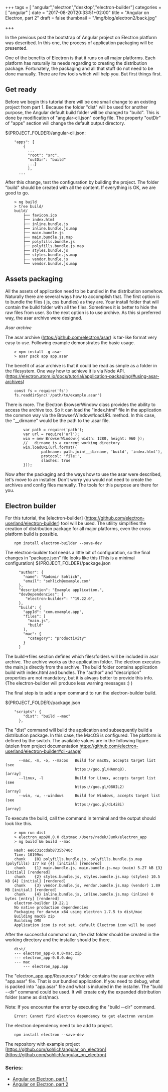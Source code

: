 +++
tags = [ "angular","electron","desktop","electron-builder"]
categories = [ "angular"
]
date = "2017-08-20T20:33:51+02:00"
title = "Angular on Electron, part 2"
draft = false
thumbnail = "/img/blog/electron2/back.jpg"

+++

In the previous post the bootstrap of Angular project on Electron platform was described. In this one, the process of application packaging will be presented.

One of the benefits of Electron is that it runs on all major platforms. Each platform has naturally its needs regarding to creating the distribution package. Fortunately, the packaging and all that stuff do not need to be done manually. There are few tools which will help you. But first things first.

## Get ready

Before we begin this tutorial there will be one small change to an existing project from part 1. Because the folder "dist" will be used for another purpose, the Angular default build folder will be changed to "build". This is done by modification of "angular-cli.json" config file. The property "outDir" of "apps" section will change the default output directory.

${PROJECT_FOLDER}/angular-cli.json:

```
    "apps": [
        {
          ...
          "root": "src",
          "outDir": "build"
          ...}
          ],
      ...
```

After this change, test the configuration by building the project. The folder "build" should be created with all the content. If everything is OK, we are good to go.

```
    > ng build
    > tree build/
    build/
        ├── favicon.ico
        ├── index.html
        ├── inline.bundle.js
        ├── inline.bundle.js.map
        ├── main.bundle.js
        ├── main.bundle.js.map
        ├── polyfills.bundle.js
        ├── polyfills.bundle.js.map
        ├── styles.bundle.js
        ├── styles.bundle.js.map
        ├── vendor.bundle.js
        └── vendor.bundle.js.map
```

## Assets packaging

All the assets of application need to be bundled in the distribution somehow. Naturally there are several ways how to accomplish that. The first option is to bundle the files ( js, css bundles) as they are. Your install folder that will contain the build folder with all the files.  Sometimes it is better to hide the raw files from user. So the next option is to use archive. As this si preferred way, the asar archive were designed.


*Asar archive*

The asar archive (https://github.com/electron/asar) is tar-like format very easy to use. Following example demonstrates the basic usage.

```
    > npm install -g asar
    > asar pack app app.asar
```

The benefit of asar archive is that it could be read as simple as a folder in the filesystem. One way how to achieve it is via Node API. (https://electron.atom.io/docs/tutorial/application-packaging/#using-asar-archives)

```
    const fs = require('fs')
    fs.readdirSync('/path/to/example.asar')
```
There is more. The Electron BrowserWindow class provides the ability to access the archive too. So it can load the "index.html" file in the application the common way via the BrowserWindow#loadURL method. In this case, the "__dirname" would be the path to the .asar file.

```
        var path = require('path');
        var url = require('url');
        win = new BrowserWindow({ width: 1280, height: 960 });
        // __dirname is a current working directory
        win.loadURL(url.format({
                pathname: path.join(__dirname, 'build', 'index.html'),
                protocol: 'file:',
                slashes: true
        }));
```

Now after the packaging and the ways how to use the asar were described, let's move to an installer. Don't worry you would not need to create the archives and config files manually. The tools for this purpose are there for you.


## Electron builder

For this tutorial, the [electron-builder] (https://github.com/electron-userland/electron-builder) tool will be used.  The utility simplifies the creation of distribution package for all major platforms, even the cross platform build is possible.

```
    npm install electron-builder --save-dev
```

The electron-builder tool needs a little bit of configuration, so the final changes in "package.json" file looks like this (This is a minimal configuration)
${PROJECT_FOLDER}/package.json

```
      "author": {
        "name": "Radomir Sohlich",
        "email": "sohlich@example.com"
      },
      "description": "Example application.",
      "devDependencies": {
         "electron-builder": "^19.22.0",
      },
      "build": {
        "appId": "com.example.app",
        "files": [
          "main.js",
          "build"
        ],
        "mac": {
          "category": "productivity"
        }
      }
```

The build->files section defines which files/folders will be included in asar archive. The archive works as the application folder. The electron executes the main.js directly from the archive. The build folder contains application build with index.html and bundles. The "author" and "description" properties are not mandatory, but it is always better to provide this info. (The electron-builder will produce less warning messages :) )

The final step is to add a npm command to run the electron-builder build.

${PROJECT_FOLDER}/package.json

```
    "scripts": {
        "dist": "build --mac"
      },
```

The "dist" command will build the application and subsequently build a distribution package. In this case, the MacOS is configured. The platform is defined by the switch. The available values are in the following figure. (stolen from project documentation https://github.com/electron-userland/electron-builder#cli-usage)

```
      --mac, -m, -o, --macos   Build for macOS, accepts target list (see
                               https://goo.gl/HAnnq8).                       [array]
      --linux, -l              Build for Linux, accepts target list (see
                               https://goo.gl/O80IL2)                        [array]
      --win, -w, --windows     Build for Windows, accepts target list (see
                               https://goo.gl/dL4i8i)                        [array]
```

To execute the build, call the command in terminal and the output should look like this. 

```
    > npm run dist
    > electron_app@0.0.0 distmac /Users/radek/Junk/electron_app
    > ng build && build --mac
    
    Hash: ee6c31ccdab8735b740c
    Time: 10199ms
    chunk    {0} polyfills.bundle.js, polyfills.bundle.js.map (polyfills) 177 kB {4} [initial] [rendered]
    chunk    {1} main.bundle.js, main.bundle.js.map (main) 5.27 kB {3} [initial] [rendered]
    chunk    {2} styles.bundle.js, styles.bundle.js.map (styles) 10.5 kB {4} [initial] [rendered]
    chunk    {3} vendor.bundle.js, vendor.bundle.js.map (vendor) 1.89 MB [initial] [rendered]
    chunk    {4} inline.bundle.js, inline.bundle.js.map (inline) 0 bytes [entry] [rendered]
    electron-builder 19.22.1
    No native production dependencies
    Packaging for darwin x64 using electron 1.7.5 to dist/mac
    Building macOS zip
    Building DMG
    Application icon is not set, default Electron icon will be used
```

After the successful command run, the dist folder should be created in the working directory and the installer should be there.

```
    dist/
    --- electron_app-0.0.0-mac.zip
    --- electron_app-0.0.0.dmg
    --- mac
        --- electron_app.app
```

The "electron_app.app/Resources" folder contains the asar archive with "app.asar" file. That is our bundled application. If you need to debug, what is packed into "app.asar" file and what is included in the installer. The "build --dir" command could be used. It will create only the expanded distribution folder (same as dist/mac). 

Note:
If you encounter the error by executing the "build --dir" command.

```
    Error: Cannot find electron dependency to get electron version
```

The electron dependency need to be add to project.

```
    npm install electron --save-dev
```

The repository with example project [https://github.com/sohlich/angular_on_electron](https://github.com/sohlich/angular_on_electron)



### Series:
- [Angular on Electron, part 1](/post/angular_electron/)
- [Angular on Electron, part 2](/post/angular_electron_2/)
